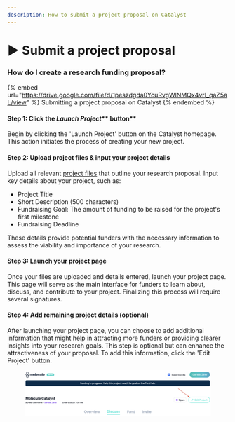 ```yaml
---
description: How to submit a project proposal on Catalyst
---
```


# ▶️ Submit a project proposal

### How do I create a research funding proposal?

{% embed url="https://drive.google.com/file/d/1peszdgda0YcuRvgWlNMQx4vrI_qaZ5aL/view" %}
Submitting a project proposal on Catalyst
{% endembed %}

#### Step 1: Click the _**Launch Project**_** button**

Begin by clicking the 'Launch Project' button on the Catalyst homepage. This action initiates the process of creating your new project.

#### Step 2: Upload project files & input your project details

Upload all relevant [project files](https://docs.molecule.to/documentation/catalyst/how-to-get-funding/prepare-project-files-and-materials) that outline your research proposal. Input key details about your project, such as:

* Project Title
* Short Description (500 characters)
* Fundraising Goal: The amount of funding to be raised for the project's first milestone
* Fundraising Deadline

These details provide potential funders with the necessary information to assess the viability and importance of your research.

#### Step 3: Launch your project page

Once your files are uploaded and details entered, launch your project page. This page will serve as the main interface for funders to learn about, discuss, and contribute to your project. Finalizing this process will require several signatures.

#### Step 4: Add remaining project details (optional)

After launching your project page, you can choose to add additional information that might help in attracting more funders or providing clearer insights into your research goals. This step is optional but can enhance the attractiveness of your proposal. To add this information, click the 'Edit Project' button.

<figure><img src="../../.gitbook/assets/image.png" alt=""><figcaption></figcaption></figure>
